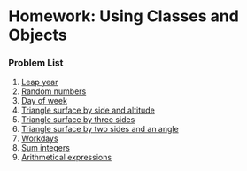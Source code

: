 Homework: Using Classes and Objects
===================================

### Problem List

1. [Leap year](./01_LeapYear)
1. [Random numbers](./02_RandomNumbers)
1. [Day of week](./03_DayOfWeek)
1. [Triangle surface by side and altitude](./04_TriangleSurfaceBySideAndAltitude)
1. [Triangle surface by three sides](./05_TriangleSurfaceByThreeSides)
1. [Triangle surface by two sides and an angle](./06_TriangleSurfaceByTwoSidesAndAnAngle)
1. [Workdays](./07_Workdays)
1. [Sum integers](./08_SumIntegers)
1. [Arithmetical expressions](./09_ArithmeticalExpressions)